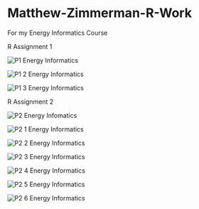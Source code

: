 # Matthew-Zimmerman-R-Work

For my Energy Informatics Course

R Assignment 1

![P1 Energy Informatics](https://github.com/user-attachments/assets/f40fdab8-af10-46b5-8a7f-af0c253380d4)

![P1 2 Energy Informatics](https://github.com/user-attachments/assets/5b91cf2b-5002-438c-b36a-dcef12d62822)

![P1 3 Energy Informatics](https://github.com/user-attachments/assets/3bc27bc0-6a34-40db-b4c5-c67d4bcf042b)

R Assignment 2

![P2 Energy Infomatics](https://github.com/user-attachments/assets/4b757ea3-1f57-412a-b13c-0a7420d1f250)

![P2 1 Energy Informatics](https://github.com/user-attachments/assets/8441bed2-8fbb-4833-9616-f2aa9d3b544f)

![P2 2 Energy Informatics](https://github.com/user-attachments/assets/33c6fce8-268c-4d5e-a985-b79909b9999e)

![P2 3 Energy Informatics](https://github.com/user-attachments/assets/6981a0a4-7d7f-44cf-a883-56a795680491)

![P2 4 Energy Informatics](https://github.com/user-attachments/assets/5ab68e19-b93d-4102-9aa5-bf01a3e4e36b)

![P2 5 Energy Informatics](https://github.com/user-attachments/assets/fa83962a-93a8-435d-8459-3b6454af2d6b)

![P2 6 Energy Informatics](https://github.com/user-attachments/assets/7659d195-0e9b-445f-b1af-342ffd78b9c0)
